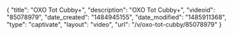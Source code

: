 {
    "title": "OXO Tot Cubby+",
    "description": "OXO Tot Cubby+",
    "videoid": "85078979",
    "date_created": "1484945155",
    "date_modified": "1485911368",
    "type": "captivate",
    "layout": "video",
    "url": "\/v\/oxo-tot-cubby\/85078979"
}